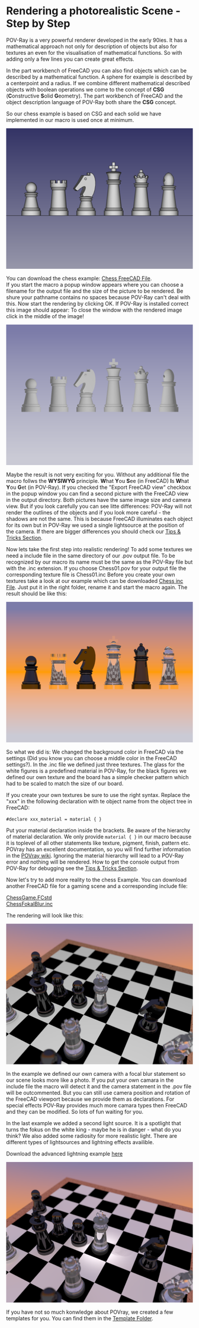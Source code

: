 # Rendering a photorealistic Scene - Step by Step

POV-Ray is a very powerful renderer developed in the early 90ies. It has a mathematical approach not only for description of objects but also for textures an even for the visualisation of mathematical functions. So with adding only a few lines you can create great effects.

In the part workbench of FreeCAD you can also find objects which can be described by a mathematical function. A sphere for example is described by a centerpoint and a radius. If we combine different mathematical described objects with boolean operations we come to the concept of **CSG** (**C**onstructive **S**olid **G**eometry). The part workbench of FreeCAD and the object description language of POV-Ray both share the **CSG** concept.

So our chess example is based on CSG and each solid we have implemented in our macro is used once at minimum.

![Chess_figures]( ./img/Chess/Chess_01.png "Normal FreeCAD view")

You can download the chess example: [Chess FreeCAD File](../Examples/Chess/ChessPieces.fcstd).  
If you start the macro a popup window appears where you can choose a filename for the output file and the size of the picture to be rendered.
Be shure your pathname contains no spaces because POV-Ray can't deal with this.
Now start the rendering by clicking OK. If POV-Ray is installed correct this image should appear:
To close the window with the rendered image click in the middle of the image!

![First render]( ./img/Chess/Chess_02.png "First render")

Maybe the result is not very exciting for you. Without any additional file the macro follws the **WYSIWYG** principle. **W**hat **Y**ou **S**ee (in FreeCAD) **I**s **W**hat **Y**ou **G**et (in POV-Ray). If you checked the "Export FreeCAD view" checkbox in the popup window you can find a second picture with the FreeCAD view in the output directory. Both pictures have the same image size and camera view. But if you look carefully you can see litte differences: POV-Ray will not render the outlines of the objects and if you look more careful - the shadows are not the same. This is because FreeCAD illuminates each object for its own but in POV-Ray we used a single lightsource at the position of the camera. If there are bigger differences you should check our [Tips & Tricks Section](../tipsAndTricks.md).

Now lets take the first step into realistic rendering! To add some textures we need a include file in the same directory of our .pov output file. To be recognized by our macro its name must be the same as the POV-Ray file but with the .inc extension. If you choose Chess01.pov for your output file the corresponding texture file is Chess01.inc
Before you create your own textures take a look at our example which can be downloaded [Chess inc File](../Examples/Chess/ChessTextures.inc).
Just put it in the right folder, rename it and start the macro again. The result should be like this:

![First texture]( ./img/Chess/Chess_04.png "First texture")

So what we did is: We changed the background color in FreeCAD via the settings (Did you know you can choose a middle color in the FreeCAD settings?). In the .inc file we defined just three textures. The glass for the white figures is a predefined material in POV-Ray, for the black figures we defined our own texture and the board has a simple checker pattern which had to be scaled to match the size of our board.

If you create your own textures be sure to use the right syntax. Replace the "xxx" in the following declaration with te object name from the object tree in FreeCAD:

```
#declare xxx_material = material { }
```

Put your material declaration inside the brackets. Be aware of the hierarchy of material declaration. We only provide `material { }` in our macro because it is toplevel of all other statements like texture, pigment, finish, pattern etc. POVray has an excellent documentation, so you will find further information in the [POVray wiki](http://www.povray.org/documentation/3.7.0/r3_4.html#r3_4_5_5_3).
Ignoring the material hierarchy will lead to a POV-Ray error and nothing will be rendered. How to get the console output from POV-Ray for debugging see the [Tips & Tricks Section](../tipsAndTricks.md).

Now let's try to add more reality to the chess Example. You can download another FreeCAD file for a gaming scene and a corresponding include file:

[ChessGame.FCstd](../Examples/Chess/ChessGame.fcstd)  
[ChessFokalBlur.inc](../Examples/Chess/ChessFokalBlur.inc)

The rendering will look like this:

![Include Camera]( ./img/Chess/Chess_07.png "Include your own camera")

In the example we defined our own camera with a focal blur statement so our scene looks more like a photo. If you put your own camara in the include file the macro will detect it and the camera statement in the .pov file will be outcommented. But you can still use camera position and rotation of the FreeCAD viewport because we provide them as declarations. For special effects POV-Ray provides much more camara types then FreeCAD and they can be modified. So lots of fun waiting for you.

In the last example we added a second light source. It is a spotlight that turns the fokus on the white king - maybe he is in danger - what do you think?
We also added some radiosity for more realistic light. There are different types of lightsources and lightning effects availible.

Download the advanced lightning example [here](../Examples/Chess/ChessLightning.inc)

![Lights and radiosity]( ./img/Chess/Chess_08.png "Add lights and radiosity")


If you have not so much konwledge about POVray, we created a few templates for you. You can find them in the [Template Folder](../Examples/Templates/).
